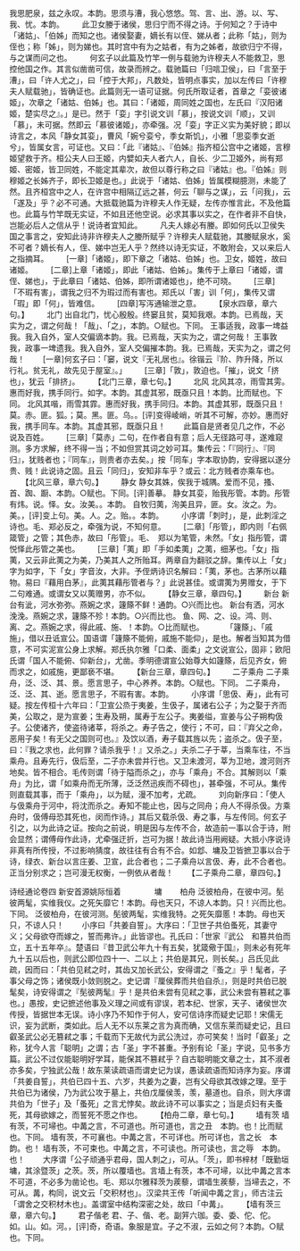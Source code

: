 <!-- { "loadSidebar": true } -->
我思肥泉，兹之永叹。本韵。思须与漕，我心悠悠。驾、言、出、游。以、写、我、忧。本韵。
　　此卫女媵于诸侯，思归宁而不得之诗。于何知之？于诗中「诸姑」、「伯姊」而知之也。诸侯娶妻，嫡长有以侄、娣从者；此称「姑」，则为侄也；称「姊」，则为娣也。其时宫中有为之姑者，有为之姊者，故欲归宁不得，与之谋而问之也。
　　何玄子以此篇及竹竿一例与载驰为许穆夫人不能救卫，思控他国之作。其言似凿凿可信，故录而辨之。载驰篇曰「归唁卫侯」，曰「言至于漕」，曰「许人尤之」，曰「控于大邦」，凡数处，皆明点事实，加以左传曰「许穆夫人赋载驰」，皆确证也。此篇则无一语可证据。何氏所取证者，首章之「娈彼诸姬」，次章之「诸姑、伯姊」也。其曰：「诸姬，周同姓之国也，左氏曰『汉阳诸姬，楚实尽之』。」是已。然于「娈」字引说文训「慕」，按说文训「顺」，又训「慕」，未可据。然即云「慕彼诸姬」，亦牵强。况「娈」字正义实为美好貌；即以诗言之，本风「静女其娈」，曹风「婉兮娈兮，季女斯饥」，小雅「思娈季女逝兮」，皆属女言，可证也。又曰：「此『诸姑』、『伯姊』指齐桓公宫中之诸姬，言穆姬望救于齐。桓公夫人曰王姬，内嬖如夫人者六人，自长、少二卫姬外，尚有郑姬、密姬，皆卫同姓，不能定其辈次，故但以尊行称之曰『诸姑』也。『伯姊』则穆姬之长姊齐子，即长卫姬是也。」此说于「诸姑、伯姊」皆属模糊臆测，未能了然。且齐桓宫中之人，在许宫中相隔辽远之甚，何云「聊与之谋」，云「问我」，云「遂及」乎？必不可通。大抵载驰篇为许穆夫人作无疑，左传亦惟言此，不及他篇也。此篇与竹竿既无实证，不如且还他空说。必求其事以实之，在作者非不自快，岂能必后人之信从乎！说诗者宜知此。
　　凡夫人嫁必有媵。即如何氏以卫侯失国之事言之，安知此诗非许穆夫人之媵所赋乎？许穆夫人赋载驰，其媵赋泉水，奚不可者？嫡长有人，侄、娣中岂无人乎？然终以诗无实证，不敢附会，又以来后人之指摘耳。
　　[一章]「诸姬」，即下章之「诸姑、伯姊」也。卫女，姬姓，故曰诸姬。
　　[二章]上章「诸姬」，即此「诸姑、伯姊」。集传于上章曰「诸姬，谓侄、娣也」，于此章曰「诸姑、伯姊，即所谓诸姬也」，绝不可晓。
　　[三章]「不瑕有害」，谓我之归不为瑕过而有害也。郑氏以「害」训「何」，集传又谓「瑕」即「何」，皆难信。
　　[四章]写泻通输泄之意。
　　【泉水四章，章六句。】
　　北门
出自北门，忧心殷殷。终窭且贫，莫知我艰。本韵。已焉哉，天实为之，谓之何哉！「哉」、「之」，本韵。○赋也。下同。
王事适我，政事一埤益我。我入自外，室人交偏谪本韵。我。已焉哉，天实为之，谓之何哉！
王事敦我，政事一埤遗我。我入自外，室人交偏摧本韵。我。已焉哉，天实为之，谓之何哉！
　　[一章]何玄子曰：「窭，说文『无礼居也』。徐锴云『阶、阼升降，所以行礼。贫无礼，故先见于屋室』。」
　　[三章]「敦」，敦迫也。「摧」，说文「挤也」，犹云「排挤」。
　　【北门三章，章七句。】
　　北风
北风其凉，雨雪其雱。惠而好我，携手同行。如字。本韵。其虚其邪，既亟只且！本韵。比而赋也。下同。
北风其喈，雨雪其霏。惠而好我，携手同归。本韵。其虚其邪，既亟只且！
莫。赤。匪。狐。；莫。黑。匪。乌。。[评]变得崚峭，听其不可解，亦妙。惠而好我，携手同车。本韵。其虚其邪，既亟只且！
　　此篇自是贤者见几之作，不必说及百姓。
　　[三章]「莫赤」二句，在作者自有意；后人无径路可寻，遂难窥测。多方求解，终不得一当；不如但赏其词之妙可耳。集传云：「『同行』、『同归』，犹贱者也；『同车』，则贵者亦去矣。」按「同车」字本取协韵，安得据以遂分贵、贱！此说诗之固。且云「同归」，安知非车乎？或云：北方贱者亦乘车也。
　　【北风三章，章六句。】
　　静女
静女其姝，俟我于城隅。爱而不见，搔、首、踟、蹰、本韵。○赋也。下同。[评]善摹。
静女其娈，贻我彤管。本韵。彤管有炜。说。怿。女。汝美。。本韵。
自牧归荑，洵美且异，匪。女。汝之。为。美。，[评]变上句。美。人。之。贻。。本韵。
　　小序谓「刺时」，是，此刺淫之诗也。毛、郑必反之，牵强为说，不知何意。
　　[二章]「彤管」，即内则「右佩箴管」之管；其色赤，故曰「彤管」。毛、　郑以为笔管，未然。「女」指彤管，谓悦怿此彤管之美也。
　　[三章]「荑」即「手如柔荑」之荑，细茅也。「女」指荑，又云非此荑之为美，乃美其人之所贻耳。两章自为翻驳之辞。集传以上「女」字为如字，下「女」字音汝，大非。予侄炳诗识名解曰：「荑，茅也。古茅所以藉物。易曰『藉用白茅』，此荑其藉彤管者与？」此说甚佳。或谓荑为男赠女，于下二句难通。或谓女又以荑赠男，亦不似。
　　【静女三章，章四句。】
　　新台
新台有泚，河水弥弥。燕婉之求，籧篨不鲜！通韵。○兴而比也。
新台有洒，河水浼浼。燕婉之求，籧篨不殄！本韵。○兴而比也。
鱼、网、之、设。鸿、则、离、之。燕婉之求，得此戚、施、！本韵。○比而赋也。
　　　「籧篨」、「戚施」，借以丑诋宣公。国语谓「籧篨不能俯，戚施不能仰」，是也。解者当知其为借意，不可实泥宣公身上求解。郑氏执尔雅「口柔、面柔」之文说宣公，固非；欧阳氏谓「国人不能俯、仰新台」，尤凿。季明德谓宣公始尊大如籧篨，后见齐女，俯而求之，如戚施，更鄙亵不堪。
　　【新台三章，章四句。】
　　二子乘舟
二子乘舟，泛、泛、其、景。愿言思子，中心养养。本韵。○赋也。下同。
二子乘舟，泛、泛、其、逝。愿言思子，不瑕有害。本韵。
　　小序谓「思伋、寿」，此有可疑。按左传桓十六年曰：「卫宣公烝于夷姜，生伋子，属诸右公子；为之娶于齐而美，公取之，是为宣姜；生寿及朔，属寿于左公子。夷姜缢，宣姜与公子朔构伋子。公使诸齐，使盗待诸莘，将杀之。寿子告之，使行；不可，曰：『弃父之命，恶用子矣！有无父之国则可也。』及饮以酒，寿子载其旌以先；盗杀之。伋子至，曰：『我之求也，此何罪？请杀我乎！』又杀之。」夫杀二子于莘，当乘车往，不当乘舟。且寿先行，伋后至，二子亦未尝并行也。又卫未渡河，莘为卫地，渡河则齐地矣。皆不相合。毛传则谓「待于隘而杀之」，亦与「乘舟」不合。其解则以「乘舟」为比，谓「如乘舟而无所薄，泛泛然迅疾而不碍也」，甚牵强，不可从。集传则直载其事，而于「乘舟」，以为赋，漫不加考，尤疏。
　　刘向新序曰：「使人与伋乘舟于河中，将沈而杀之。寿知不能止也，因与之同舟；舟人不得杀伋。方乘舟时，伋傅母恐其死也，闵而作诗。」其后又载杀伋、寿之事，与左传同。何玄子引之，以为此诗之证。按向之前说，明是因与左传不合，故造前一事以合于诗，附会显然；谓傅母作此诗，尤牵强迂折，岂可为据！故此诗当用阙疑。大抵小序说诗非真有所传授，不过影响猜度，故往往有合有不合。如邶、墉及卫皆摭卫事以合于诗，绿衣、新台以言庄姜、卫宣，此合者也；二子乘舟以言伋、寿，此不合者也。正当分别求之；岂可漫无权衡，一例依从者哉！
　　【二子乘舟二章，章四句。】

诗经通论卷四
新安首源姚际恒着
　　　　墉
　　柏舟
泛彼柏舟，在彼中河。髧彼两髦，实维我仪。之死矢靡它！本韵。母也天只，不谅人本韵。只！兴而比也。下同。
泛彼柏舟，在彼河测。髧彼两髦，实维我特。之死矢靡慝！本韵。母也天只，不谅人只！
　　小序曰「共姜自誓」。大序曰：「卫世子共伯蚤死，其妻守义；父母欲夺而嫁之，誓而弗许。」此皆谬也。孔氏曰：「世家『武公　和篡共伯而立，五十五年卒』。楚语曰『昔卫武公年九十有五矣，犹箴儆于国』，则未必有死年九十五以后也，则武公即位四十一、二以上；共伯是其兄，则长矣。」吕氏见此疏，因而曰：「共伯见弒之时，其齿又加长武公，安得谓之『蚤之』乎！髦者，子事父母之饰；诸侯既小敛则脱之。史记谓『厘侯葬而共伯自杀』，则是时共伯已脱髦矣，诗安得谓之『髧彼两髦』乎！是共伯未尝有见弒之事，武公未尝有篡弒之事也。」愚按，史记摭述他事及义理之间或有谬误，若本纪、世家，天子、诸侯世次传授，皆据世本无误。诗小序乃不知作于何人，安可信诗序而疑史记耶！宋儒无识，妄为武断，类如此。后人无不以东莱之言为真而确，又信东莱而疑史记，且曰叡圣武公必无篡弒之事；千载而下无故代为武公洗过，亦可笑矣！当时「叡圣」之称，犹今人言「聪明」之谓；古「圣」字不甚重。予别有论「圣」字说，见书多方篇。武公不过仅能聪明好学耳，能保其不篡弒乎？自古聪明能文章之士，其不淑者亦多矣，宁独武公哉！故东莱读疏语而谓史记为误，愚读疏语而知诗序为妄。序谓「共姜自誓」，共伯已四十五、六岁，共姜为之妻，岂有父母欲其改嫁之理。至于共伯已为诸侯，乃为武公攻于墓上，共伯戊厘侯羡，羡，墓道也。自杀，则大序谓共伯为「世子」及「蚤死」之言尤悖矣。故此诗不可以事实之；当是贞妇有夫蚤死，其母欲嫁之，而誓死不愿之作也。
　　【柏舟二章，章七句。】
　　墙有茨
墙有茨，不可埽也。中冓之言，不可道也。所可道也，言之丑　本韵。也！比而赋也。下同。
墙有茨，不可襄也。中冓之言，不可详也。所可详也，言之长　本韵。也！
墙有茨，不可束也。中冓之言，不可读也。所可读也，言之辱　本韵。也！
　　大序谓「公子顽通乎君母，国人刺之」，可从。「茨」，即书梓材「既勤垣墉，其涂暨茨」之茨。茨，所以覆墙也。言墙上有茨，本不可埽，以比中冓之言本不可道，不必多为凿论也。毛、郑以尔雅释茨为蒺藜，谓墙生蒺藜，当埽去之，不可从。冓，构同，说文云「交积材也」。汉梁共王传「听闻中冓之言」，师古注云「谓舍之交积材木也」。盖谓室中结构深密之处，故曰「中冓」。
　　【墙有茨三章，章六句。】
　　君子偕老
君、子、偕、老。副笄六珈。委、委、佗、佗。如。山。如。河。，[评]奇，奇语。象服是宜。子之不淑，云如之何？本韵。○赋也。下同。
